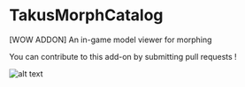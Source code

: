 # TakusMorphCatalog
[WOW ADDON] An in-game model viewer for morphing

You can contribute to this add-on by submitting pull requests !

![alt text](https://i.imgur.com/SfBGjm2.jpg "Image Preview")

